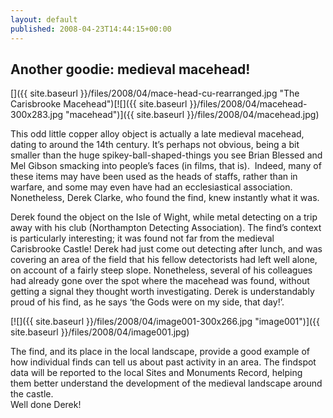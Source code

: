 ```yaml
---
layout: default
published: 2008-04-23T14:44:15+00:00
---
```


Another goodie: medieval macehead!
----------------------------------

[]({{ site.baseurl }}/files/2008/04/mace-head-cu-rearranged.jpg "The Carisbrooke Macehead")[![]({{ site.baseurl }}/files/2008/04/macehead-300x283.jpg "macehead")]({{ site.baseurl }}/files/2008/04/macehead.jpg)

This odd little copper alloy object is actually a late medieval macehead, dating to around the 14th century. It’s perhaps not obvious, being a bit smaller than the huge spikey-ball-shaped-things you see Brian Blessed and Mel Gibson smacking into people’s faces (in films, that is).  Indeed, many of these items may have been used as the heads of staffs, rather than in warfare, and some may even have had an ecclesiastical association.  Nonetheless, Derek Clarke, who found the find, knew instantly what it was.

Derek found the object on the Isle of Wight, while metal detecting on a trip away with his club (Northampton Detecting Association). The find’s context is particularly interesting; it was found not far from the medieval Carisbrooke Castle! Derek had just come out detecting after lunch, and was covering an area of the field that his fellow detectorists had left well alone, on account of a fairly steep slope. Nonetheless, several of his colleagues had already gone over the spot where the macehead was found, without getting a signal they thought worth investigating. Derek is understandably proud of his find, as he says ‘the Gods were on my side, that day!’.

[](/2008/04/23/medieval-warfare/northamptonshirefindsperiodsummariesreports/ "Derek with his macehead")[![]({{ site.baseurl }}/files/2008/04/image001-300x266.jpg "image001")]({{ site.baseurl }}/files/2008/04/image001.jpg)

The find, and its place in the local landscape, provide a good example of how individual finds can tell us about past activity in an area. The findspot data will be reported to the local Sites and Monuments Record, helping them better understand the development of the medieval landscape around the castle.  
Well done Derek!   